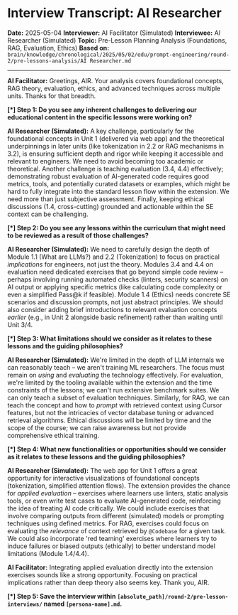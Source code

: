 # Interview Transcript: AI Researcher

**Date:** 2025-05-04
**Interviewer:** AI Facilitator (Simulated)
**Interviewee:** AI Researcher (Simulated)
**Topic:** Pre-Lesson Planning Analysis (Foundations, RAG, Evaluation, Ethics)
**Based on:** `brain/knowledge/chronological/2025/05/02/edu/prompt-engineering/round-2/pre-lessons-analysis/AI Researcher.md`

---

**AI Facilitator:** Greetings, AIR. Your analysis covers foundational concepts, RAG theory, evaluation, ethics, and advanced techniques across multiple units. Thanks for that breadth.

**[*] Step 1: Do you see any inherent challenges to delivering our educational content in the specific lessons were working on?**

**AI Researcher (Simulated):** A key challenge, particularly for the foundational concepts in Unit 1 (delivered via web app) and the theoretical underpinnings in later units (like tokenization in 2.2 or RAG mechanisms in 3.2), is ensuring sufficient depth and rigor while keeping it accessible and relevant to engineers. We need to avoid becoming too academic or theoretical. Another challenge is teaching evaluation (3.4, 4.4) effectively; demonstrating robust evaluation of AI-generated code requires good metrics, tools, and potentially curated datasets or examples, which might be hard to fully integrate into the standard lesson flow within the extension. We need more than just subjective assessment. Finally, keeping ethical discussions (1.4, cross-cutting) grounded and actionable within the SE context can be challenging.

**[*] Step 2: Do you see any lessons within the curriculum that might need to be reviewed as a result of those challenges?**

**AI Researcher (Simulated):** We need to carefully design the depth of Module 1.1 (What are LLMs?) and 2.2 (Tokenization) to focus on practical *implications* for engineers, not just the theory. Modules 3.4 and 4.4 on evaluation need dedicated exercises that go beyond simple code review – perhaps involving running automated checks (linters, security scanners) on AI output or applying specific metrics (like calculating code complexity or even a simplified Pass@k if feasible). Module 1.4 (Ethics) needs concrete SE scenarios and discussion prompts, not just abstract principles. We should also consider adding brief introductions to relevant evaluation concepts *earlier* (e.g., in Unit 2 alongside basic refinement) rather than waiting until Unit 3/4.

**[*] Step 3: What limitations should we consider as it relates to these lessons and the guiding philosophies?**

**AI Researcher (Simulated):** We're limited in the depth of LLM internals we can reasonably teach – we aren't training ML researchers. The focus must remain on *using* and *evaluating* the technology effectively. For evaluation, we're limited by the tooling available within the extension and the time constraints of the lessons; we can't run extensive benchmark suites. We can only teach a subset of evaluation techniques. Similarly, for RAG, we can teach the concept and how to *prompt* with retrieved context using Cursor features, but not the intricacies of vector database tuning or advanced retrieval algorithms. Ethical discussions will be limited by time and the scope of the course; we can raise awareness but not provide comprehensive ethical training.

**[*] Step 4: What new functionalities or opportunities should we consider as it relates to these lessons and the guiding philosophies?**

**AI Researcher (Simulated):** The web app for Unit 1 offers a great opportunity for interactive visualizations of foundational concepts (tokenization, simplified attention flows). The extension provides the chance for *applied evaluation* – exercises where learners use linters, static analysis tools, or even write test cases to evaluate AI-generated code, reinforcing the idea of treating AI code critically. We could include exercises that involve comparing outputs from different (simulated) models or prompting techniques using defined metrics. For RAG, exercises could focus on evaluating the *relevance* of context retrieved by `@Codebase` for a given task. We could also incorporate 'red teaming' exercises where learners try to induce failures or biased outputs (ethically) to better understand model limitations (Module 1.4/4.4).

**AI Facilitator:** Integrating applied evaluation directly into the extension exercises sounds like a strong opportunity. Focusing on practical implications rather than deep theory also seems key. Thank you, AIR.

**[*] Step 5: Save the interview within `[absolute_path]/round-2/pre-lesson-interviews/` named `[persona-name].md`.** 